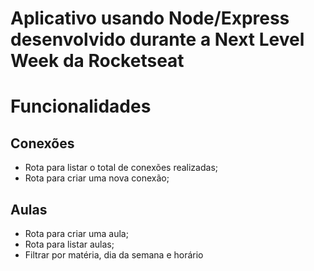  # Aplicativo usando Node/Express desenvolvido durante a Next Level Week da Rocketseat

 # Funcionalidades

 ## Conexões

 - Rota para listar o total de conexões realizadas;
 - Rota para criar uma nova conexão;

 ## Aulas

 - Rota para criar uma aula;
 - Rota para listar aulas;
  - Filtrar por matéria, dia da semana e horário

